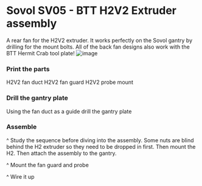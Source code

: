 # Sovol SV05 - BTT H2V2 Extruder assembly
A rear fan for the H2V2 extruder. It works perfectly on the Sovol gantry by drilling for the mount bolts. All of the back fan designs also work with the BTT Hermit Crab tool plate!
![image](https://github.com/BigToyBox/BTT-H2V2-Extruder-assembly/assets/120577343/fef0ab3d-7de8-4a29-bbad-864e5401c434)



### Print the parts
H2V2 fan duct
H2V2 fan guard
H2V2 probe mount

### Drill the gantry plate
Using the fan duct as a guide drill the gantry plate

### Assemble
^ Study the sequence before diving into the assembly. Some nuts are blind behind the H2 extruder so they need to be dropped in first. Then mount the H2. Then attach the assembly to the gantry. 

^ Mount the fan guard and probe

^ Wire it up
